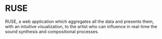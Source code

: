 # RUSE
RUSE, a web application which aggregates all the data and presents them, with an intuitive visualization, to the artist who can influence in real-time the sound synthesis and compositional processes. 
